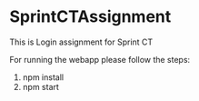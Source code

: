 # SprintCTAssignment
This is Login assignment for Sprint CT

For running the webapp please follow the steps:
1. npm install
2. npm start
